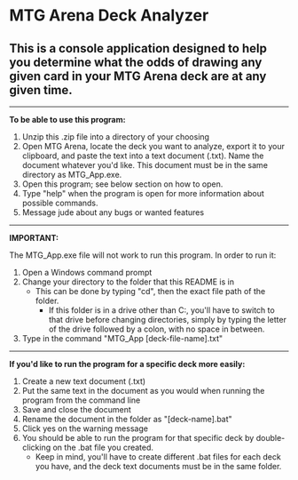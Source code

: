 # MTG Arena Deck Analyzer
## This is a console application designed to help you determine what the odds of drawing any given card in your MTG Arena deck are at any given time.
---
**To be able to use this program:**

1. Unzip this .zip file into a directory of your choosing
2. Open MTG Arena, locate the deck you want to analyze, export it to your clipboard, and paste the text into a text document (.txt). Name the document whatever you'd like. This document must be in the same directory as MTG_App.exe.
3. Open this program; see below section on how to open.
4. Type "help" when the program is open for more information about possible commands.
5. Message jude about any bugs or wanted features
---
**IMPORTANT:**

The MTG_App.exe file will not work to run this program. 
In order to run it:
1. Open a Windows command prompt
2. Change your directory to the folder that this README is in
    - This can be done by typing "cd", then the exact file path of the folder.
        - If this folder is in a drive other than C:, you'll have to switch to that drive before changing directories, simply by typing the letter of the drive followed by a colon, with no space in between.
3. Type in the command "MTG_App [deck-file-name].txt"
---
**If you'd like to run the program for a specific deck more easily:**

1. Create a new text document (.txt)
2. Put the same text in the document as you would when running the program from the command line
3. Save and close the document
4. Rename the document in the folder as "[deck-name].bat"
5. Click yes on the warning message
6. You should be able to run the program for that specific deck by double-clicking on the .bat file you created. 
    - Keep in mind, you'll have to create different .bat files for each deck you have, and the deck text documents must be in the same folder.
